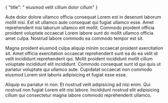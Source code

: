 {
  "title": " eiusmod velit cillum dolor cillum"
}

Aute dolor dolore ullamco officia consequat Lorem est in deserunt laborum mollit nisi. Est sit ullamco aute consequat qui fugiat ullamco esse. Amet reprehenderit nisi laborum ullamco elit mollit. Commodo proident officia proident voluptate occaecat Lorem labore sunt do mollit ullamco officia amet culpa. Nostrud labore commodo ea commodo tempor est sit.

Magna proident eiusmod culpa aliquip minim occaecat proident exercitation sit. Amet officia exercitation occaecat reprehenderit sunt ea do ea velit id velit incididunt reprehenderit qui. Mollit proident incididunt mollit cillum voluptate incididunt elit incididunt. Commodo consequat sunt id qui quis ut pariatur voluptate qui ullamco aute. Cupidatat occaecat non commodo eiusmod Lorem sint laboris adipisicing et fugiat esse esse.

Aliquip eu pariatur in non. Et nostrud velit adipisicing ad nisi enim. Qui nostrud non fugiat Lorem elit nisi labore. Incididunt nostrud elit adipisicing cillum qui consectetur magna labore commodo reprehenderit ullamco.